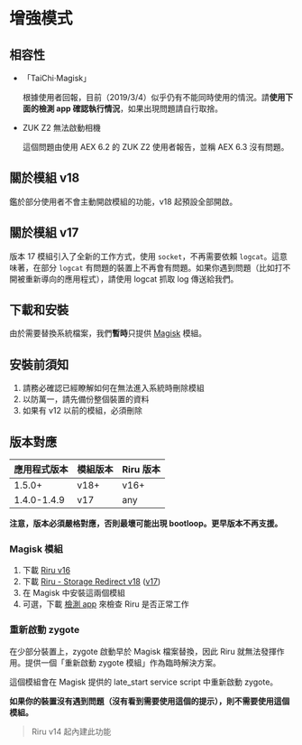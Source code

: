 
# 增強模式

## 相容性

* 「TaiChi·Magisk」

  根據使用者回報，目前（2019/3/4）似乎仍有不能同時使用的情況。請**使用下面的檢測 app 確認執行情況**，如果出現問題請自行取捨。

* ZUK Z2 無法啟動相機
  
  這個問題由使用 AEX 6.2 的 ZUK Z2 使用者報告，並稱 AEX 6.3 沒有問題。

## 關於模組 v18

鑑於部分使用者不會主動開啟模組的功能，v18 起預設全部開啟。

## 關於模組 v17

版本 17 模組引入了全新的工作方式，使用 `socket`，不再需要依賴 `logcat`。這意味著，在部分 `logcat` 有問題的裝置上不再會有問題。如果你遇到問題（比如打不開被重新導向的應用程式），請使用 logcat 抓取 log 傳送給我們。

## 下載和安裝

由於需要替換系統檔案，我們**暫時**只提供 [Magisk](https://forum.xda-developers.com/apps/magisk/official-magisk-v7-universal-systemless-t3473445) 模組。

## 安裝前須知

1. 請務必確認已經瞭解如何在無法進入系統時刪除模組
2. 以防萬一，請先備份整個裝置的資料
3. 如果有 v12 以前的模組，必須刪除

## 版本對應

| 應用程式版本    | 模組版本 | Riru 版本 |
| ----------- | -------- | --------- |
| 1.5.0+      | v18+     | v16+      |
| 1.4.0-1.4.9 | v17      | any       |

**注意，版本必須嚴格對應，否則最壞可能出現 bootloop。更早版本不再支援。**

### Magisk 模組

1. 下載 [Riru v16](https://github.com/RikkaApps/Riru/releases/download/v16/magisk-riru-core-v16.zip)
2. 下載 [Riru - Storage Redirect v18](https://github.com/RikkaApps/StorageRedirect-assets/releases/download/assets/magisk-riru-storage-redirect-v18.zip) ([v17](https://github.com/RikkaApps/StorageRedirect-assets/releases/download/assets/magisk-riru-storage-redirect-v17.zip))
3. 在 Magisk 中安裝這兩個模組
4. 可選，下載 [檢測 app](https://github.com/RikkaApps/Riru/releases/download/v15/app-release.apk) 來檢查 Riru 是否正常工作

### 重新啟動 zygote

在少部分裝置上，zygote 啟動早於 Magisk 檔案替換，因此 Riru 就無法發揮作用。提供一個「重新啟動 zygote 模組」作為臨時解決方案。

這個模組會在 Magisk 提供的 late_start service script 中重新啟動 zygote。

**如果你的裝置沒有遇到問題（沒有看到需要使用這個的提示），則不需要使用這個模組。**

> Riru v14 起內建此功能